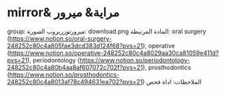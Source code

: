 # mirror& مراية& ميرور

group: ميرور*توزر*بروب
الصورة: download.png
المادة المرتبطة: oral surgery (https://www.notion.so/oral-surgery-248252c80c4a805fae3dcd383d124f68?pvs=21), operative (https://www.notion.so/operative-248252c80c4a8029aa30ca81059e411d?pvs=21), periodontology (https://www.notion.so/periodontology-248252c80c4a80b4aa8af607072c702f?pvs=21), prosthodontics (https://www.notion.so/prosthodontics-248252c80c4a8013af78c494631ea702?pvs=21)
الملاحظات: اداة فحص